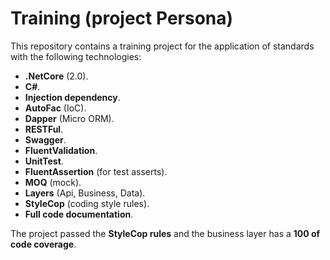 # Training (project Persona)

This repository contains a training project for the application of standards with the following technologies:

* **.NetCore** (2.0).
* **C#**.
* **Injection dependency**.
* **AutoFac** (IoC).
* **Dapper** (Micro ORM).
* **RESTFul**.
* **Swagger**.
* **FluentValidation**.
* **UnitTest**.
* **FluentAssertion** (for test asserts).
* **MOQ** (mock).
* **Layers** (Api, Business, Data).
* **StyleCop** (coding style rules).
* **Full code documentation**.

The project passed the **StyleCop rules** and the business layer has a **100 of code coverage**.